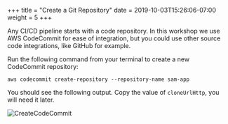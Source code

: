 +++
title = "Create a Git Repository"
date = 2019-10-03T15:26:06-07:00
weight = 5
+++

Any CI/CD pipeline starts with a code repository. In this workshop we use AWS CodeCommit for ease of integration, but you could use other source code integrations, like GitHub for example. 

Run the following command from your terminal to create a new CodeCommit repository:

```
aws codecommit create-repository --repository-name sam-app
```

You should see the following output. Copy the value of `cloneUrlHttp`, you will need it later.

![CreateCodeCommit](/images/screenshot-codecommit-create.png) 